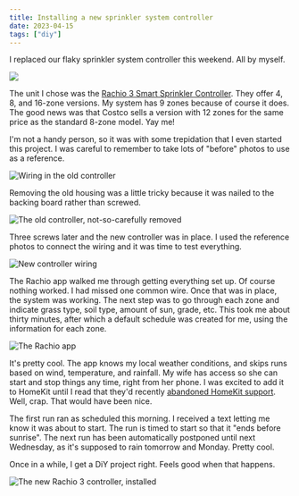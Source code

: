 ```yaml
---
title: Installing a new sprinkler system controller
date: 2023-04-15
tags: ["diy"]
---
```



I replaced our flaky sprinkler system controller this weekend. All by myself.

![](/img/2023/20230415-all-by-myself.gif)

The unit I chose was the [Rachio 3 Smart Sprinkler Controller](https://rachio.com/products/rachio-3/). They offer 4, 8, and 16-zone versions. My system has 9 zones because of course it does. The good news was that Costco sells a version with 12 zones for the same price as the standard 8-zone model. Yay me!

I'm not a handy person, so it was with some trepidation that I even started this project. I was careful to remember to take lots of "before" photos to use as a reference.

![Wiring in the old controller](/img/2023/20230415-_OldControllerWiring.jpg)

Removing the old housing was a little tricky because it was nailed to the backing board rather than screwed.

![The old controller, not-so-carefully removed](/img/2023/20230415-_OldController.jpg)

Three screws later and the new controller was in place. I used the reference photos to connect the wiring and it was time to test everything.

![New controller wiring](/img/2023/20230415-_RochioWiring.jpg)

The Rachio app walked me through getting everything set up. Of course nothing worked. I had missed one common wire. Once that was in place, the system was working. The next step was to go through each zone and indicate grass type, soil type, amount of sun, grade, etc. This took me about thirty minutes, after which a default schedule was created for me, using the information for each zone.

![The Rachio app](/img/2023/20230415-_App.jpg)

It's pretty cool. The app knows my local weather conditions, and skips runs based on wind, temperature, and rainfall. My wife has access so she can start and stop things any time, right from her phone. I was excited to add it to HomeKit until I read that they'd recently [abandoned HomeKit support](https://9to5mac.com/2022/10/03/rachio-smart-sprinkler-homekit-no-response/). Well, crap. That would have been nice.

The first run ran as scheduled this morning. I received a text letting me know it was about to start. The run is timed to start so that it "ends before sunrise". The next run has been automatically postponed until next Wednesday, as it's supposed to rain tomorrow and Monday. Pretty cool.

Once in a while, I get a DiY project right. Feels good when that happens.

![The new Rachio 3 controller, installed](/img/2023/20230415-_NewRochioController.jpg)








